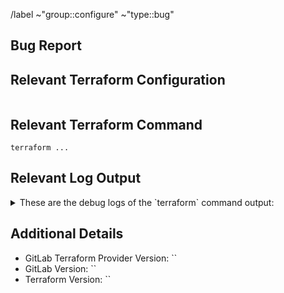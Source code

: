 <!-- 🚧 Please make sure to add a meaningful issue title above -->

/label ~"group::configure" ~"type::bug"

## Bug Report

<!-- 🚧 Describe your bug report.

The more detailed and clear it is, the better we can help.

-->

## Relevant Terraform Configuration

<!-- 🚧 Please provide the relevent Terraform configuration below.

Try to keep it as minimal and reproducible as possible.

 -->

```hcl

```

## Relevant Terraform Command

<!-- 🚧 Please provide the exact Terraform command that's causing the issue. -->

```
terraform ...
```

## Relevant Log Output

 <!-- 🚧 Please provide the relevant log output below.
 
 If by any means possible, please provide the Terraform debug logs in JSON format.
 A log file can be produce by running Terraform like this:

 ```
TF_LOG_PATH=$(pwd)/log.jsonl TF_LOG=JSON terraform ...
 ```

 A `log.jsonl` file will be produced which you can paste in code block below.

 🚨 ATTENTION: please redact ANY sensitive information from the log output.
               If you're using provider version 15.8 or higher, the provider 
               already redacts the GitLab Token from the logs, but make sure
               to not leak anything else.
 
  -->

<details>
<summary>These are the debug logs of the `terraform` command output:</summary>

```plaintext

```

 </details>

## Additional Details

<!-- 🚧 Please fill in the used versions below between the backticks. -->

- GitLab Terraform Provider Version: ``
- GitLab Version: ``
- Terraform Version: ``

